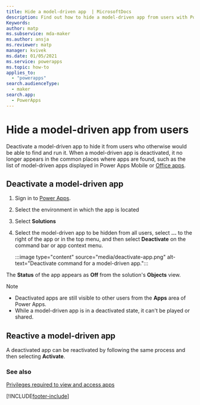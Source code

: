```yaml
---
title: Hide a model-driven app  | MicrosoftDocs
description: Find out how to hide a model-driven app from users with Power Apps
Keywords: 
author: matp
ms.subservice: mda-maker
ms.author: ansja
ms.reviewer: matp
manager: kvivek
ms.date: 01/05/2021
ms.service: powerapps
ms.topic: how-to
applies_to: 
  - "powerapps"
search.audienceType: 
  - maker
search.app: 
  - PowerApps
---
```

# Hide a model-driven app from users

Deactivate a model-driven app to hide it from users who otherwise would be able to find and run it. When a model-driven app is deactivated, it no longer appears in the common places where apps are found, such as the list of model-driven apps displayed in Power Apps Mobile or [Office apps](https://www.office.com/apps).

## Deactivate a model-driven app

1. Sign in to [Power Apps](https://make.powerapps.com/?utm_source=padocs&utm_medium=linkinadoc&utm_campaign=referralsfromdoc).
1. Select the environment in which the app is located
1. Select **Solutions**
1. Select the model-driven app to be hidden from all users, select **...** to the right of the app or in the top menu, and then select **Deactivate** on the command bar or app context menu.

   :::image type="content" source="media/deactivate-app.png" alt-text="Deactivate command for a model-driven app.":::

The **Status** of the app appears as **Off** from the solution's **Objects** view.

> [!NOTE]
> - Deactivated apps are still visible to other users from the **Apps** area of Power Apps.
> - While a model-driven app is in a deactivated state, it can't be played or shared.

## Reactive a model-driven app

A deactivated app can be reactivated by following the same process and then selecting **Activate**.

### See also

[Privileges required to view and access apps](app-visibility-privileges.md)


[!INCLUDE[footer-include](../../includes/footer-banner.md)]